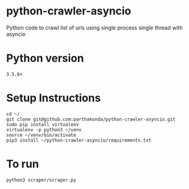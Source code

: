 # python-crawler-asyncio
Python code to crawl list of urls using single process single thread with asyncio

# Python version
```
3.5.6+
```

# Setup Instructions
```
cd ~/
git clone git@github.com:parthakonda/python-crawler-asyncio.git
sudo pip install virtualenv
virtualenv -p python3 ~/venv
source ~/venv/bin/activate
pip3 install ~/python-crawler-asyncio/requirements.txt
```

# To run
```
python3 scraper/scraper.py
```